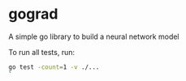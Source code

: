 # gograd

A simple go library to build a neural network model

To run all tests, run:

```sh
go test -count=1 -v ./...
`
